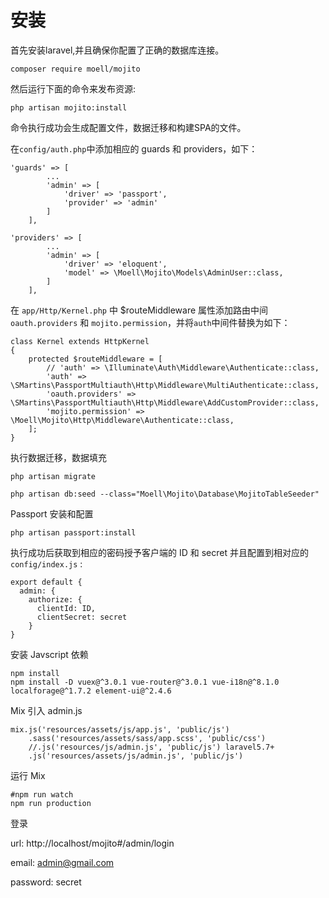 # 安装

首先安装laravel,并且确保你配置了正确的数据库连接。

```
composer require moell/mojito
```

然后运行下面的命令来发布资源:

```
php artisan mojito:install
```

命令执行成功会生成配置文件，数据迁移和构建SPA的文件。

在`config/auth.php`中添加相应的 guards 和 providers，如下： 

```
'guards' => [
        ...
        'admin' => [
            'driver' => 'passport',
            'provider' => 'admin'
        ]
    ],

'providers' => [
        ...
        'admin' => [
            'driver' => 'eloquent',
            'model' => \Moell\Mojito\Models\AdminUser::class,
        ]
    ],
```

在 `app/Http/Kernel.php` 中 $routeMiddleware 属性添加路由中间 `oauth.providers` 和 `mojito.permission`，并将`auth`中间件替换为如下：

```
class Kernel extends HttpKernel
{
    protected $routeMiddleware = [
        // 'auth' => \Illuminate\Auth\Middleware\Authenticate::class,
        'auth' => \SMartins\PassportMultiauth\Http\Middleware\MultiAuthenticate::class,
        'oauth.providers' => \SMartins\PassportMultiauth\Http\Middleware\AddCustomProvider::class,
        'mojito.permission' => \Moell\Mojito\Http\Middleware\Authenticate::class,
    ];
}
```

执行数据迁移，数据填充

```
php artisan migrate

php artisan db:seed --class="Moell\Mojito\Database\MojitoTableSeeder"
```

Passport 安装和配置

```
php artisan passport:install
```

执行成功后获取到相应的密码授予客户端的 ID 和 secret 并且配置到相对应的 `config/index.js` :

```
export default {
  admin: {
    authorize: {
      clientId: ID,
      clientSecret: secret
    }
}
```

安装 Javscript 依赖

```shell
npm install
npm install -D vuex@^3.0.1 vue-router@^3.0.1 vue-i18n@^8.1.0 localforage@^1.7.2 element-ui@^2.4.6
```

Mix 引入 admin.js 

```
mix.js('resources/assets/js/app.js', 'public/js')
    .sass('resources/assets/sass/app.scss', 'public/css')
    //.js('resources/js/admin.js', 'public/js') laravel5.7+
    .js('resources/assets/js/admin.js', 'public/js')
```

运行 Mix

```
#npm run watch
npm run production
```

登录



url: http://localhost/mojito#/admin/login

email: admin@gmail.com

password: secret
